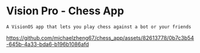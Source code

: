 # Vision Pro - Chess App
```
A VisionOS app that lets you play chess against a bot or your friends
```
https://github.com/michaelzheng67/chess_app/assets/82613778/0b7c3b54-645b-4a33-bda6-b196b1086afd

